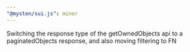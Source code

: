 ```yaml
---
"@mysten/sui.js": minor
---
```


Switching the response type of the getOwnedObjects api to a paginatedObjects response, and also moving filtering to FN
